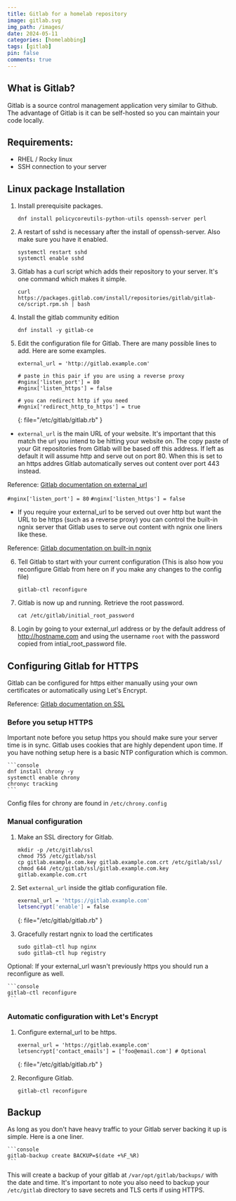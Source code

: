 ```yaml
---
title: Gitlab for a homelab repository
image: gitlab.svg
img_path: /images/
date: 2024-05-11
categories: [homelabbing]
tags: [gitlab]
pin: false
comments: true
---
```


## What is Gitlab?

Gitlab is a source control management application very similar to Github. The advantage of Gitlab is it can be self-hosted so you can maintain your code locally.

## Requirements:
- RHEL / Rocky linux
- SSH connection to your server

## Linux package Installation

1. Install prerequisite packages.

    ```console
    dnf install policycoreutils-python-utils openssh-server perl
    ```

2. A restart of sshd is necessary after the install of openssh-server. Also make sure you have it enabled.

    ```console
    systemctl restart sshd
    systemctl enable sshd
    ```

3. Gitlab has a curl script which adds their repository to your server. It's one command which makes it simple.

    ```console
    curl https://packages.gitlab.com/install/repositories/gitlab/gitlab-ce/script.rpm.sh | bash
    ```

4. Install the gitlab community edition

    ```console
    dnf install -y gitlab-ce
    ```

5. Edit the configuration file for Gitlab. There are many possible lines to add. Here are some examples.



    ```console
    external_url = 'http://gitlab.example.com'

    # paste in this pair if you are using a reverse proxy
    #nginx['listen_port'] = 80
    #nginx['listen_https'] = false

    # you can redirect http if you need
    #ngnix['redirect_http_to_https'] = true
    ```
    {: file="/etc/gitlab/gitlab.rb" }

* `external_url` is the main URL of your website. It's important that this match the url you intend to be hitting your website on. The copy paste of your Git repositories from Gitlab will be based off this address. If left as default it will assume http and serve out on port 80. When this is set to an https addres Gitlab automatically serves out content over port 443 instead.

Reference: [Gitlab documentation on external_url](https://docs.gitlab.com/omnibus/settings/configuration.html#configure-the-external-url-for-gitlab)

`#nginx['listen_port'] = 80` 
`#nginx['listen_https'] = false`
* If you require your external_url to be served out over http but want the URL to be https (such as a reverse proxy) you can control the built-in ngnix server that Gitlab uses to serve out content with ngnix one liners like these. 

Reference: [Gitlab documentation on built-in ngnix](https://docs.gitlab.com/omnibus/settings/nginx.html#configuring-proxy-protocol)

6. Tell Gitlab to start with your current configuration (This is also how you reconfigure Gitlab from here on if you make any changes to the config file)

    ```console
    gitlab-ctl reconfigure
    ```

7. Gitlab is now up and running. Retrieve the root password.

    ```console
    cat /etc/gitlab/initial_root_password
    ```

8. Login by going to your external_url address or by the default address of http://hostname.com and using the username `root` with the password copied from intial_root_password file.

## Configuring Gitlab for HTTPS

Gitlab can be configured for https either manually using your own certificates or automatically using Let's Encrypt.

Reference: [Gitlab documentation on SSL](https://docs.gitlab.com/omnibus/settings/ssl/)

### Before you setup HTTPS

Important note before you setup https you should make sure your server time is in sync. Gitlab uses cookies that are highly dependent upon time. If you have nothing setup here is a basic NTP configuration which is common.

    ```console
    dnf install chrony -y
    systemctl enable chrony
    chronyc tracking
    ```

Config files for chrony are found in `/etc/chrony.config`

### Manual configuration

1. Make an SSL directory for Gitlab.

    ```console
    mkdir -p /etc/gitlab/ssl
    chmod 755 /etc/gitlab/ssl
    cp gitlab.example.com.key gitlab.example.com.crt /etc/gitlab/ssl/
    chmod 644 /etc/gitlab/ssl/gitlab.example.com.key gitlab.example.com.crt
    ```

2. Set `external_url` inside the gitlab configuration file.


    ```bash
    exernal_url = 'https://gitlab.example.com'
    letsencrypt['enable'] = false
    ```
    {: file="/etc/gitlab/gitlab.rb" }

3. Gracefully restart ngnix to load the certificates

    ```console
    sudo gitlab-ctl hup nginx
    sudo gitlab-ctl hup registry
    ```

Optional: If your external_url wasn't previously https you should run a reconfigure as well.

    ```console
    gitlab-ctl reconfigure
    ```

### Automatic configuration with Let's Encrypt

1. Configure external_url to be https.

    ```console
    exernal_url = 'https://gitlab.example.com'
    letsencrypt['contact_emails'] = ['foo@email.com'] # Optional
    ```
    {: file="/etc/gitlab/gitlab.rb" }

2. Reconfigure Gitlab.

    ```console
    gitlab-ctl reconfigure
    ```


## Backup

As long as you don't have heavy traffic to your Gitlab server backing it up is simple. Here is a one liner.

    ```console
    gitlab-backup create BACKUP=$(date +%F_%R)
    ```

This will create a backup of your gitlab at  `/var/opt/gitlab/backups/` with the date and time. It's important to note you also need to backup your `/etc/gitlab` directory to save secrets and TLS certs if using HTTPS.